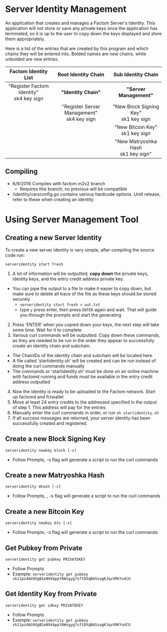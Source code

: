 Server Identity Management
========
An application that creates and manages a Factom Server's Identity. This application will not store or save any private keys once the application has terminated, so it is up to the user to copy down the keys displayed and store them appropriately.

Here is a list of the entries that are created by this program and which chains they will be entered into. Bolded names are new chains, while unbolded are new entries.

|Factom Identity List|Root Identity Chain|Sub Identity Chain
|:---:|:---:|:---:|
|"Register Factom Identity"<br />sk4 key sign|**"Identity Chain"**|**"Server Management"**
||"Register Server Management"<br />sk4 key sign|"New Block Signing Key" <br />sk1 key sign
|||"New Bitcoin Key"<br />sk1 key sign|
|||"New Matryoshka Hash<br />sk1 key sign"
## Compiling
* 6/9/2016 Compiles with factom m2v2 branch
  * Requires this branch, no previous will be compatible
* /identity/varsconfig.go contains various hardcode options. Until release, refer to these when creating an identity.


Using Server Management Tool
========
## Creating a new Server Identity
To create a new server identity is very simple, after compiling the source code run:
```
serveridentity start fresh
```

1. A lot of information will be outputted, **copy down** the private keys, identity keys, and the entry credit address private key.
  * You can pipe the output to a file to make it easier to copy down, but make sure to delete all trace of the file as these keys should be stored securely
    * ```serveridentity start fresh > out.txt```
    * type ``` y ``` press enter, then press ```ENTER``` again and wait. That will guide you through the prompts and start the generating
2. Press 'ENTER' when you copied down your keys, the next step will take some time. Wait for it to complete
3. Various curl commands will be outputted. Copy down these commands, as they are needed to be run in the order they appear to successfully create an identity chain and subchain.
  * The ChainIDs of the identity chain and subchain will be located here
  * A file called 'startidentity.sh' will be created and can be run instead of doing the curl commands manually
  * The commands or 'startidentity.sh' must be done on an online machine with factomd running and funds must be available in the entry credit address outputted
4. Now the identity is ready to be uploaded to the Factom network. Start up factomd and fctwallet
5. Move at least 24 entry credits to the addressed specified in the output of step 1. This address will pay for the entries
6. Manually enter the curl commands in order, or run ```sh startidentity.sh```
7. If all success messages are returned, your server identity has been successfully created and registered.


## Create a new Block Signing Key
```
serveridentity newkey block [-s]
 ```

* Follow Prompts, -s flag will generate a script to run the curl commands


## Create a new Matryoshka Hash
```
serveridentity mhash [-s]
 ```

* Follow Prompts, , -s flag will generate a script to run the curl commands


## Create a new Bitcoin Key
```
serveridentity newkey btc [-s]
 ```

 * Follow Prompts, -s flag will generate a script to run the curl commands


## Get Pubkey from Private
 ```
 serveridentity get pubkey PRIVATEKEY
  ```

* Follow Prompts
* Example: ``` serveridentity get pubkey sk11pz4AG9XgB1eNVkbppYAWsgyg7sftDXqBASsagKJqvVRKYodCU ```


## Get Identity Key from Private
```
serveridentity get idkey PRIVATEKEY
 ```

* Follow Prompts
* Example: ``` serveridentity get pubkey sk11pz4AG9XgB1eNVkbppYAWsgyg7sftDXqBASsagKJqvVRKYodCU ```

